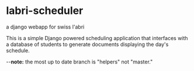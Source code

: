 # labri-scheduler
a django webapp for swiss l'abri

This is a simple Django powered scheduling application that interfaces
with a database of students to generate documents displaying the day's
schedule. 

--**note:** the most up to date branch is "helpers" not "master."

